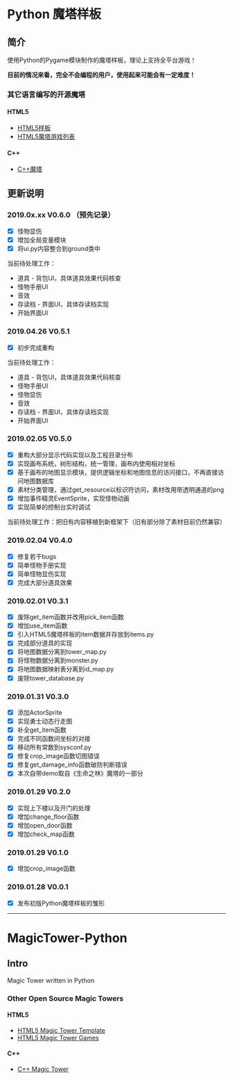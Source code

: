 # Python 魔塔样板
## 简介
使用Python的Pygame模块制作的魔塔样板，理论上支持全平台游戏！

**目前的情况来看，完全不会编程的用户，使用起来可能会有一定难度！**

### 其它语言编写的开源魔塔
#### HTML5
* [HTML5样板](https://github.com/ckcz123/mota-js/)
* [HTML5魔塔游戏列表](https://h5mota.com/)
#### C++
* [C++魔塔](https://github.com/ckcz123/mota)

## 更新说明

### 2019.0x.xx V0.6.0 （预先记录）
* [x] 怪物显伤
* [x] 增加全局变量模块
* [x] 将ui.py内容整合到ground类中

当前待处理工作：
* 道具 - 背包UI，具体道具效果代码核查
* 怪物手册UI
* 音效
* 存读档 - 界面UI，具体存读档实现
* 开始界面UI


### 2019.04.26 V0.5.1
* [x] 初步完成重构

当前待处理工作：
* 道具 - 背包UI，具体道具效果代码核查
* 怪物手册UI
* 怪物显伤
* 音效
* 存读档 - 界面UI，具体存读档实现
* 开始界面UI


### 2019.02.05 V0.5.0
* [x] 重构大部分显示代码实现以及工程目录分布
* [x] 实现画布系统，树形结构，统一管理，画布内使用相对坐标
* [x] 基于画布的地图显示模块，提供逻辑坐标和地图信息的访问接口，不再直接访问地图数据库
* [x] 素材分类管理，通过get_resource以标识符访问，素材改用带透明通道的png
* [x] 增加事件精灵EventSprite，实现怪物动画
* [x] 实现简单的控制台实时调试 

当前待处理工作：把旧有内容移植到新框架下（旧有部分除了素材目前仍然兼容）


### 2019.02.04 V0.4.0

* [x] 修复若干bugs
* [x] 简单怪物手册实现
* [x] 简单怪物显伤实现
* [x] 完成大部分道具效果

### 2019.02.01 V0.3.1

* [x] 废除get_item函数并改用pick_item函数
* [x] 增加use_item函数
* [x] 引入HTML5魔塔样板的item数据并存放到items.py
* [x] 完成部分道具的实现
* [x] 将地图数据分离到tower_map.py
* [x] 将怪物数据分离到monster.py
* [x] 将地图数据映射表分离到id_map.py
* [x] 废除tower_database.py

### 2019.01.31 V0.3.0

* [x] 添加ActorSprite
* [x] 实现勇士动态行走图
* [x] 补全get_item函数
* [x] 完成不同函数间坐标的对接
* [x] 移动所有常数到sysconf.py
* [x] 修复crop_image函数切图错误
* [x] 修复get_damage_info函数破防判断错误
* [x] 本次自带demo取自《生命之林》魔塔的一部分

### 2019.01.29 V0.2.0

* [x] 实现上下楼以及开门的处理
* [x] 增加change_floor函数
* [x] 增加open_door函数
* [x] 增加check_map函数

### 2019.01.29 V0.1.0

* [x] 增加crop_image函数

### 2019.01.28 V0.0.1

* [x] 发布初版Python魔塔样板的雏形

---------------------------

# MagicTower-Python
## Intro
Magic Tower written in Python

### Other Open Source Magic Towers
#### HTML5
* [HTML5 Magic Tower Template](https://github.com/ckcz123/mota-js/)
* [HTML5 Magic Tower Games](https://h5mota.com/)
#### C++
* [C++ Magic Tower](https://github.com/ckcz123/mota)
